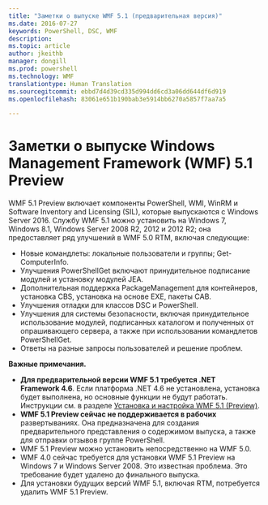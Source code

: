 ```yaml
---
title: "Заметки о выпуске WMF 5.1 (предварительная версия)"
ms.date: 2016-07-27
keywords: PowerShell, DSC, WMF
description: 
ms.topic: article
author: jkeithb
manager: dongill
ms.prod: powershell
ms.technology: WMF
translationtype: Human Translation
ms.sourcegitcommit: ebbd7d4d39cd335d994dd6cd3a06dd644df6d919
ms.openlocfilehash: 83061e651b190bab3e5914bb6270a5857f7aa7a5

---
```


# Заметки о выпуске Windows Management Framework (WMF) 5.1 Preview #

WMF 5.1 Preview включает компоненты PowerShell, WMI, WinRM и Software Inventory and Licensing (SIL), которые выпускаются с Windows Server 2016. Службу WMF 5.1 можно установить на Windows 7, Windows 8.1, Windows Server 2008 R2, 2012 и 2012 R2; она предоставляет ряд улучшений в WMF 5.0 RTM, включая следующие:

- Новые командлеты: локальные пользователи и группы; Get-ComputerInfo.
- Улучшения PowerShellGet включают принудительное подписание модулей и установку модулей JEA.
- Дополнительная поддержка PackageManagement для контейнеров, установка CBS, установка на основе EXE, пакеты CAB.
- Улучшения отладки для классов DSC и PowerShell.
- Улучшения для системы безопасности, включая принудительное использование модулей, подписанных каталогом и полученных от опрашивающего сервера, а также при использовании командлетов PowerShellGet.
- Ответы на разные запросы пользователей и решение проблем.

**Важные примечания.**

- **Для предварительной версии WMF 5.1 требуется .NET Framework 4.6**. Если платформа .NET 4.6 не установлена, установка будет выполнена, но основные функции не будут работать. Инструкции см. в разделе [Установка и настройка WMF 5.1 (Preview)](https://msdn.microsoft.com/en-us/powershell/wmf/5.1/install-configure). 
- **WMF 5.1 Preview сейчас не поддерживается в рабочих** развертываниях. Она предназначена для создания предварительного представления о содержимом выпуска, а также для отправки отзывов группе PowerShell.
- WMF 5.1 Preview можно установить непосредственно на WMF 5.0.
- WMF 4.0 сейчас требуется для установки WMF 5.1 Preview на Windows 7 и Windows Server 2008. Это известная проблема. Это требование будет удалено до финального выпуска.
- Для установки будущих версий WMF 5.1, включая RTM, потребуется удалить WMF 5.1 Preview.




<!--HONumber=Aug16_HO3-->


